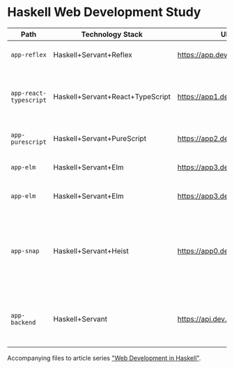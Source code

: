 # Haskell Web Development Study

| Path            | Technology Stack                | URL                            | Comment                                                    |
|-----------------|---------------------------------|--------------------------------|------------------------------------------------------------|
|`app-reflex`     | Haskell+Servant+Reflex          | https://app.dev.pollock.rocks  | how webapps built now
|`app-react-typescript`      | Haskell+Servant+React+TypeScript| https://app1.dev.pollock.rocks | how webapps built now with React & TypeScript
|`app-purescript` | Haskell+Servant+PureScript      | https://app2.dev.pollock.rocks | how webapps built now
|`app-elm`        | Haskell+Servant+Elm             | https://app3.dev.pollock.rocks | how webapps built now
|`app-elm`        | Haskell+Servant+Elm             | https://app3.dev.pollock.rocks | how webapps built now
|`app-snap`       | Haskell+Servant+Heist           | https://app0.dev.pollock.rocks | how webapps were built before 2014 (with own backend, server side generation)
|`app-backend`    | Haskell+Servant                 | https://api.dev.pollock.rocks  | shared backend for Reflex, Elm, React, Purescript apps

Accompanying files to article series ["Web Development in Haskell"](https://sigrlami.eu/en/content/series/web-development-in-haskell.html).
